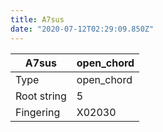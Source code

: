 ```yaml
---
title: A7sus
date: "2020-07-12T02:29:09.850Z"
---
```


|A7sus|open_chord|
|---|---|
|Type|open_chord|
|Root string|5|
|Fingering|X02030|

